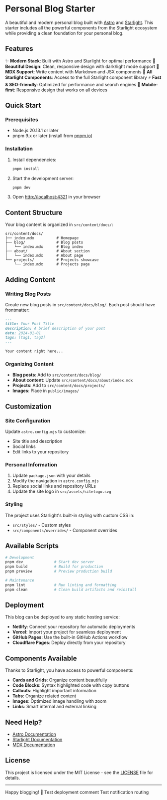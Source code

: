# Personal Blog Starter

A beautiful and modern personal blog built with [Astro](https://astro.build/) and [Starlight](https://starlight.astro.build/). This starter includes all the powerful components from the Starlight ecosystem while providing a clean foundation for your personal blog.

## Features

✨ **Modern Stack**: Built with Astro and Starlight for optimal performance
🎨 **Beautiful Design**: Clean, responsive design with dark/light mode support
📝 **MDX Support**: Write content with Markdown and JSX components
🔧 **All Starlight Components**: Access to the full Starlight component library
⚡ **Fast & SEO-friendly**: Optimized for performance and search engines
📱 **Mobile-first**: Responsive design that works on all devices

## Quick Start

### Prerequisites

- Node.js 20.13.1 or later
- pnpm 9.x or later (install from [pnpm.io](https://pnpm.io/installation))

### Installation

1. Install dependencies:

   ```bash
   pnpm install
   ```

2. Start the development server:

   ```bash
   pnpm dev
   ```

3. Open [http://localhost:4321](http://localhost:4321) in your browser

## Content Structure

Your blog content is organized in `src/content/docs/`:

```
src/content/docs/
├── index.mdx          # Homepage
├── blog/              # Blog posts
│   └── index.mdx      # Blog index
├── about/             # About section
│   └── index.mdx      # About page
└── projects/          # Projects showcase
    └── index.mdx      # Projects page
```

## Adding Content

### Writing Blog Posts

Create new blog posts in `src/content/docs/blog/`. Each post should have frontmatter:

```markdown
---
title: Your Post Title
description: A brief description of your post
date: 2024-01-01
tags: [tag1, tag2]
---

Your content right here...
```

### Organizing Content

- **Blog posts**: Add to `src/content/docs/blog/`
- **About content**: Update `src/content/docs/about/index.mdx`
- **Projects**: Add to `src/content/docs/projects/`
- **Images**: Place in `public/images/`

## Customization

### Site Configuration

Update `astro.config.mjs` to customize:

- Site title and description
- Social links
- Edit links to your repository

### Personal Information

1. Update `package.json` with your details
2. Modify the navigation in `astro.config.mjs`
3. Replace social links and repository URLs
4. Update the site logo in `src/assets/sitelogo.svg`

### Styling

The project uses Starlight's built-in styling with custom CSS in:

- `src/styles/` - Custom styles
- `src/components/overrides/` - Component overrides

## Available Scripts

```bash
# Development
pnpm dev              # Start dev server
pnpm build            # Build for production
pnpm preview          # Preview production build

# Maintenance
pnpm lint             # Run linting and formatting
pnpm clean            # Clean build artifacts and reinstall
```

## Deployment

This blog can be deployed to any static hosting service:

- **Netlify**: Connect your repository for automatic deployments
- **Vercel**: Import your project for seamless deployment
- **GitHub Pages**: Use the built-in GitHub Actions workflow
- **Cloudflare Pages**: Deploy directly from your repository

## Components Available

Thanks to Starlight, you have access to powerful components:

- **Cards and Grids**: Organize content beautifully
- **Code Blocks**: Syntax highlighted code with copy buttons
- **Callouts**: Highlight important information
- **Tabs**: Organize related content
- **Images**: Optimized image handling with zoom
- **Links**: Smart internal and external linking

## Need Help?

- [Astro Documentation](https://docs.astro.build/)
- [Starlight Documentation](https://starlight.astro.build/)
- [MDX Documentation](https://mdxjs.com/docs/)

## License

This project is licensed under the MIT License - see the [LICENSE](LICENSE) file for details.

---

Happy blogging! 🚀
Test deployment comment
Test notification routing
